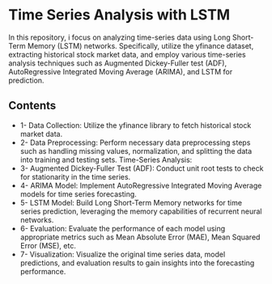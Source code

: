 # Time Series Analysis with LSTM
In this repository, i focus on analyzing time-series data using Long Short-Term Memory (LSTM) networks. Specifically,  utilize the yfinance dataset, extracting historical stock market data, and employ various time-series analysis techniques such as Augmented Dickey-Fuller test (ADF), AutoRegressive Integrated Moving Average (ARIMA), and LSTM for prediction.

## Contents
* 1- Data Collection: Utilize the yfinance library to fetch historical stock market data.
* 2- Data Preprocessing: Perform necessary data preprocessing steps such as handling missing values, normalization, and splitting the data into training and testing sets.
Time-Series Analysis:
* 3- Augmented Dickey-Fuller Test (ADF): Conduct unit root tests to check for stationarity in the time series.
* 4- ARIMA Model: Implement AutoRegressive Integrated Moving Average models for time series forecasting.
* 5- LSTM Model: Build Long Short-Term Memory networks for time series prediction, leveraging the memory capabilities of recurrent neural networks.
* 6- Evaluation: Evaluate the performance of each model using appropriate metrics such as Mean Absolute Error (MAE), Mean Squared Error (MSE), etc.
* 7- Visualization: Visualize the original time series data, model predictions, and evaluation results to gain insights into the forecasting performance.
